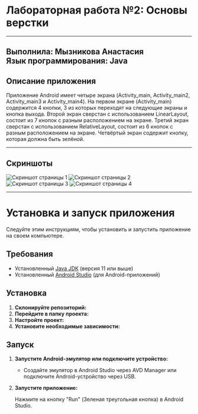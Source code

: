 # Лабораторная работа №2: Основы верстки
---
Выполнила: **Мызникова Анастасия**  
Язык программирования: **Java**
---
## Описание приложения

Приложение Android имеет четыре экрана (Activity_main, Activity_main2, Activity_main3 и Activity_main4).
На первом экране (Activity_main) содержится 4 кнопки, 3 из которых переходят на следующие экраны и кнопка выхода.
Второй экран сверстан с использованием LinearLayout, состоит из 7 кнопок с разным расположением на экране.
Третий экран сверстан с использованием RelativeLayout, состоит из 6 кнопок с разным расположением на экране.
Четвёртый экран содержит кнопку, которая должна быть зелёной.

---
## Скриншоты

![Скриншот страницы 1](screenshots/screen1.png)
![Скриншот страницы 2](screenshots/screen2.png)
![Скриншот страницы 3](screenshots/screen3.png)
![Скриншот страницы 4](screenshots/screen4.png)

---
# Установка и запуск приложения

Следуйте этим инструкциям, чтобы установить и запустить приложение на своем компьютере.

## Требования

- Установленный [Java JDK](https://www.oracle.com/java/technologies/javase-jdk11-downloads.html) (версия 11 или выше)
- Установленный [Android Studio](https://developer.android.com/studio) (для Android-приложений)

## Установка

1. **Склонируйте репозиторий:**
2. **Перейдите в папку проекта:**
3. **Настройте проект:**
4. **Установите необходимые зависимости:**

## Запуск

1. **Запустите Android-эмулятор или подключите устройство:**
    - Создайте эмулятор в Android Studio через AVD Manager или подключите Android-устройство через USB.

2. **Запустите приложение:**

   Нажмите на кнопку "Run" (Зеленая треугольная кнопка) в Android Studio.